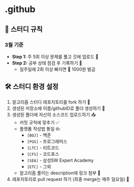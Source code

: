 # .github

## 🌟 스터디 규칙

### 3월 기준

- **Step 1:** 주 5회 이상 문제를 풀고 깃에 업로드 🚀
- **Step 2:** 공부 상태 점검 후 기록하기 📝
  - 일주일에 2회 이상 빠지면 💸 1000원 벌금

## 🛠 스터디 환경 설정

1. 알고리즘 스터디 레포지토리를 fork 하기 🍴
2. 생성된 저장소에 이름/githubID로 폴더 생성하기 📁
3. 생성된 폴더에 자신의 소스코드 업로드하기 📤
   - 커밋 규칙에 맞추기 ✅
   - 플랫폼 작성법 통일 🌐:
     - `[BOJ]` - 백준
     - `[PGS]` - 프로그래머스
     - `[LTC]` - 리트코드
     - `[CFS]` - 코드포스
     - `[SEA]` - 삼성SW Expert Academy
     - `[ETC]` - 그외
   - 알고리즘 풀이는 description에 링크 첨부 🔗
4. 레포지토리로 pull request 하기 (최종 merge는 매주 일요일) 🔄
